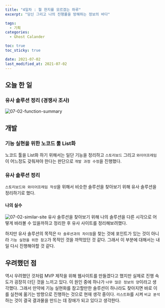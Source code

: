 ```yaml
---
title: "4일차 : 뭘 한지를 모르겠는 하루"
excerpt: "당신 그리고 나의 진행률을 방해하는 정보의 바다"

tags:
  - 기획
categories:
  - Ghost Calander

toc: true
toc_sticky: true

date: 2021-07-02
last_modified_at: 2021-07-02
---
```

## 오늘 한 일
### 유사 솔루션 정리 (경쟁사 조사)
![07-02-function-summary](https://user-images.githubusercontent.com/73425926/124282216-8dbc6700-db85-11eb-947f-b977f84af477.jpg)


## 개발 
### 기능 실현을 위한 노코드 툴 List화
노코드 툴을 List화 하기 위해서는 일단 기능을 정리하고 `스토리보드` 그리고 `와이어프레임`이 어느정도 갖춰져야 한다는 판단으로 `개발 과정 수정`을 진행했다.

### 유사 솔루션 정리
`스토리보드와 와이어프레임 작성`을 위해서 비슷한 솔루션을 찾아보기 위해 유사 솔루션을 정리하기로 했다.
#### 나의 실수
![07-02-similar-site](https://user-images.githubusercontent.com/73425926/124282247-9745cf00-db85-11eb-8a81-653e19aec997.jpg)
유사 솔루션을 찾아보기 위해 나의 솔루션을 다른 시각으로 어떻게 바라볼 수 있을까하고 정리한 후 유사 사이트를 정리해보려했다.

하지만 유사 솔루션의 목적은 `타 솔루션과의 차이점`을 찾는 것에 포인트가 있는 것이 아니라 `기능 실현을 위한 참고`가 목적인 것을 까먹었던 것 같다. 그래서 이 부분에 대해서는 내일 다시 진행해야할 것 같다.

## 우려했던 점
역시 우려했던 것처럼 MVP 제작을 위해 웹사이트를 만들겠다고 했지만 실제로 진행 속도가 굉장히 더딘 것을 느끼고 있다. 이 원인 중에 하나가 `너무 많은 정보의 양`이라고 생각했다. 그래서 만약에 기능 실현화를 참고할만한 솔루션이 하나라도 찾아지면 바로 이를 실천에 옮기는 방향으로 진행하는 것으로 현재 생각 중이다. `리스트화`를 시켜 `비교 분석`하는 것이 결국 결과물을 만드는 데 장애가 되고 있다고 생각한다.